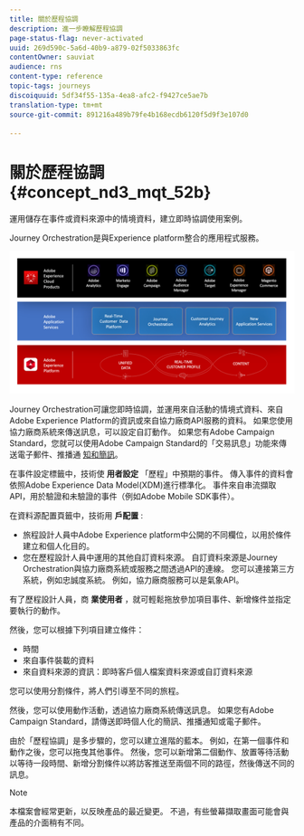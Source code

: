```yaml
---
title: 關於歷程協調
description: 進一步瞭解歷程協調
page-status-flag: never-activated
uuid: 269d590c-5a6d-40b9-a879-02f5033863fc
contentOwner: sauviat
audience: rns
content-type: reference
topic-tags: journeys
discoiquuid: 5df34f55-135a-4ea8-afc2-f9427ce5ae7b
translation-type: tm+mt
source-git-commit: 891216a489b79fe4b168ecdb6120f5d9f3e107d0

---
```



# 關於歷程協調{#concept_nd3_mqt_52b}

運用儲存在事件或資料來源中的情境資料，建立即時協調使用案例。

Journey Orchestration是與Experience platform整合的應用程式服務。

![](../assets/journeydiagram.png)

Journey Orchestration可讓您即時協調，並運用來自活動的情境式資料、來自Adobe Experience Platform的資訊或來自協力廠商API服務的資料。 如果您使用協力廠商系統來傳送訊息，可以設定自訂動作。 如果您有Adobe Campaign Standard，您就可以使用Adobe Campaign Standard的「交易訊息」功能來傳送電子郵件、推播通 [知和簡訊](https://docs.adobe.com/content/help/en/campaign-standard/using/communication-channels/transactional-messaging/about-transactional-messaging.html)。

在事件設定標籤中，技術使 **用者設定** 「歷程」中預期的事件。 傳入事件的資料會依照Adobe Experience Data Model(XDM)進行標準化。 事件來自串流擷取API，用於驗證和未驗證的事件（例如Adobe Mobile SDK事件）。

在資料源配置頁籤中，技術用 **戶配置** :

* 旅程設計人員中Adobe Experience platform中公開的不同欄位，以用於條件建立和個人化目的。
* 您在歷程設計人員中運用的其他自訂資料來源。 自訂資料來源是Journey Orchestration與協力廠商系統或服務之間透過API的連線。 您可以連接第三方系統，例如忠誠度系統。 例如，協力廠商服務可以是氣象API。

有了歷程設計人員，商 **業使用者** ，就可輕鬆拖放參加項目事件、新增條件並指定要執行的動作。

然後，您可以根據下列項目建立條件：

* 時間
* 來自事件裝載的資料
* 來自資料來源的資訊：即時客戶個人檔案資料來源或自訂資料來源

您可以使用分割條件，將人們引導至不同的旅程。

然後，您可以使用動作活動，透過協力廠商系統傳送訊息。 如果您有Adobe Campaign Standard，請傳送即時個人化的簡訊、推播通知或電子郵件。

由於「歷程協調」是多步驟的，您可以建立進階的藍本。 例如，在第一個事件和動作之後，您可以拖曳其他事件。 然後，您可以新增第二個動作、放置等待活動以等待一段時間、新增分割條件以將訪客推送至兩個不同的路徑，然後傳送不同的訊息。

>[!NOTE]
>
>本檔案會經常更新，以反映產品的最近變更。 不過，有些螢幕擷取畫面可能會與產品的介面稍有不同。

